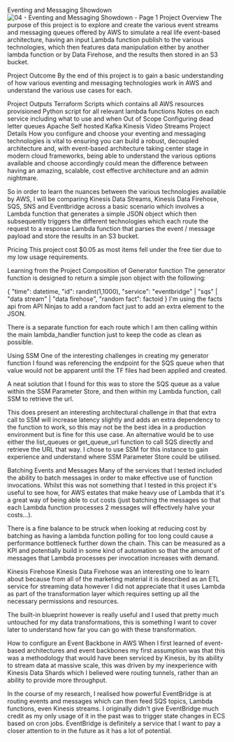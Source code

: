 Eventing and Messaging Showdown
![04 - Eventing and Messaging Showdown - Page 1](https://github.com/Ism-ail11/eventing-showdown/assets/96239303/f720d29d-5dab-4160-aae3-5ec0ba265bcd)
Project Overview
The purpose of this project is to explore and create the various event streams and messaging queues offered by AWS to simulate a real life event-based architecture, having an input Lambda function publish to the various technologies, which then features data manipulation either by another lambda function or by Data Firehose, and the results then stored in an S3 bucket.

Project Outcome
By the end of this project is to gain a basic understanding of how various eventing and messaging technologies work in AWS and understand the various use cases for each.

Project Outputs
Terraform Scripts which contains all AWS resources provisioned
Python script for all relevant lambda functions
Notes on each service including what to use and when
Out of Scope
Configuring dead letter queues
Apache Self hosted Kafka
Kinesis Video Streams
Project Details
How you configure and choose your eventing and messaging technologies is vital to ensuring you can build a robust, decoupled architecture and, with event-based architecture taking center stage in modern cloud frameworks, being able to understand the various options available and choose accordingly could mean the difference between having an amazing, scalable, cost effective architecture and an admin nightmare.

So in order to learn the nuances between the various technologies available by AWS, I will be comparing Kinesis Data Streams, Kinesis Data Firehose, SQS, SNS and Eventbridge across a basic scenario which involves a Lambda function that generates a simple JSON object which then subsequently triggers the different technologies which each route the request to a response Lambda function that parses the event / message payload and store the results in an S3 bucket.

Pricing
This project cost $0.05 as most items fell under the free tier due to my low usage requirements.

Learning from the Project
Composition of Generator function
The generator function is designed to return a simple json object with the following:

{
	"time": datetime,
	"id": randint(1,1000),
	"service": "eventbridge" | "sqs" | "data stream" | "data firehose",
	"random fact": factoid
}
I'm using the facts api from API Ninjas to add a random fact just to add an extra element to the JSON.

There is a separate function for each route which I am then calling within the main lambda_handler function just to keep the code as clean as possible.

Using SSM
One of the interesting challenges in creating my generator function I found was referencing the endpoint for the SQS queue when that value would not be apparent until the TF files had been applied and created.

A neat solution that I found for this was to store the SQS queue as a value within the SSM Parameter Store, and then within my Lambda function, call SSM to retrieve the url.

This does present an interesting architectural challenge in that that extra call to SSM will increase latency slightly and adds an extra dependency to the function to work, so this may not be the best idea in a production environment but is fine for this use case. An alternative would be to use either the list_queues or get_queue_url function to call SQS directly and retrieve the URL that way. I chose to use SSM for this instance to gain experience and understand where SSM Parameter Store could be utilised.

Batching Events and Messages
Many of the services that I tested included the ability to batch messages in order to make effective use of function invocations. Whilst this was not something that I tested in this project it's useful to see how, for AWS estates that make heavy use of Lambda that it's a great way of being able to cut costs (just batching the messages so that each Lambda function processes 2 messages will effectively halve your costs...).

There is a fine balance to be struck when looking at reducing cost by batching as having a lambda function polling for too long could cause a performance bottleneck further down the chain. This can be measured as a KPI and potentially build in some kind of automation so that the amount of messages that Lambda processes per invocation increases with demand.

Kinesis Firehose
Kinesis Data Firehose was an interesting one to learn about because from all of the marketing material it is described as an ETL service for streaming data however I did not appreciate that it uses Lambda as part of the transformation layer which requires setting up all the necessary permissions and resources.

The built-in blueprint however is really useful and I used that pretty much untouched for my data transformations, this is something I want to cover later to understand how far you can go with these transformation.

How to configure an Event Backbone in AWS
When I first learned of event-based architectures and event backbones my first assumption was that this was a methodology that would have been serviced by Kinesis, by its ability to stream data at massive scale, this was driven by my inexperience with Kinesis Data Shards which I believed were routing tunnels, rather than an ability to provide more throughput.

In the course of my research, I realised how powerful EventBridge is at routing events and messages which can then feed SQS topics, Lambda functions, even Kinesis streams. I originally didn't give EventBridge much credit as my only usage of it in the past was to trigger state changes in ECS based on cron jobs. EventBridge is definitely a service that I want to pay a closer attention to in the future as it has a lot of potential.
